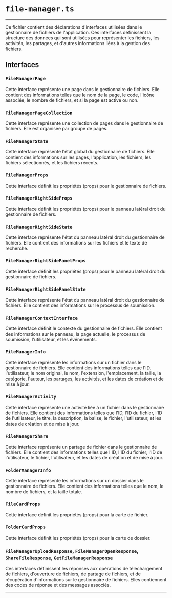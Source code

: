 # `file-manager.ts`
---

Ce fichier contient des déclarations d'interfaces utilisées dans le gestionnaire de fichiers de l'application. Ces interfaces définissent la structure des données qui sont utilisées pour représenter les fichiers, les activités, les partages, et d'autres informations liées à la gestion des fichiers.

## Interfaces

### `FileManagerPage`
Cette interface représente une page dans le gestionnaire de fichiers. Elle contient des informations telles que le nom de la page, le code, l'icône associée, le nombre de fichiers, et si la page est active ou non.

### `FileManagerPageCollection`
Cette interface représente une collection de pages dans le gestionnaire de fichiers. Elle est organisée par groupe de pages.

### `FileManagerState`
Cette interface représente l'état global du gestionnaire de fichiers. Elle contient des informations sur les pages, l'application, les fichiers, les fichiers sélectionnés, et les fichiers récents.

### `FileManagerProps`
Cette interface définit les propriétés (props) pour le gestionnaire de fichiers.

### `FileManagerRightSideProps`
Cette interface définit les propriétés (props) pour le panneau latéral droit du gestionnaire de fichiers.

### `FileManagerRightSideState`
Cette interface représente l'état du panneau latéral droit du gestionnaire de fichiers. Elle contient des informations sur les fichiers et le texte de recherche.

### `FileManagerRightSidePanelProps`
Cette interface définit les propriétés (props) pour le panneau latéral droit du gestionnaire de fichiers.

### `FileManagerRightSidePanelState`
Cette interface représente l'état du panneau latéral droit du gestionnaire de fichiers. Elle contient des informations sur le processus de soumission.

### `FileManagerContextInterface`
Cette interface définit le contexte du gestionnaire de fichiers. Elle contient des informations sur le panneau, la page actuelle, le processus de soumission, l'utilisateur, et les événements.

### `FileManagerInfo`
Cette interface représente les informations sur un fichier dans le gestionnaire de fichiers. Elle contient des informations telles que l'ID, l'utilisateur, le nom original, le nom, l'extension, l'emplacement, la taille, la catégorie, l'auteur, les partages, les activités, et les dates de création et de mise à jour.

### `FileManagerActivity`
Cette interface représente une activité liée à un fichier dans le gestionnaire de fichiers. Elle contient des informations telles que l'ID, l'ID du fichier, l'ID de l'utilisateur, le titre, la description, la balise, le fichier, l'utilisateur, et les dates de création et de mise à jour.

### `FileManagerShare`
Cette interface représente un partage de fichier dans le gestionnaire de fichiers. Elle contient des informations telles que l'ID, l'ID du fichier, l'ID de l'utilisateur, le fichier, l'utilisateur, et les dates de création et de mise à jour.

### `FolderManagerInfo`
Cette interface représente les informations sur un dossier dans le gestionnaire de fichiers. Elle contient des informations telles que le nom, le nombre de fichiers, et la taille totale.

### `FileCardProps`
Cette interface définit les propriétés (props) pour la carte de fichier.

### `FolderCardProps`
Cette interface définit les propriétés (props) pour la carte de dossier.

### `FileManagerUploadResponse`, `FileManagerOpenResponse`, `ShareFileResponse`, `GetFileManagerResponse`
Ces interfaces définissent les réponses aux opérations de téléchargement de fichiers, d'ouverture de fichiers, de partage de fichiers, et de récupération d'informations sur le gestionnaire de fichiers. Elles contiennent des codes de réponse et des messages associés.

---